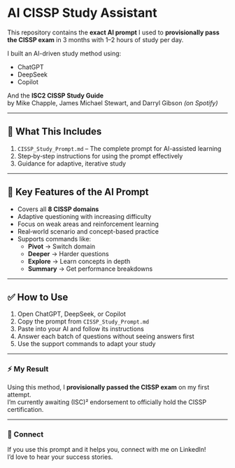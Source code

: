 # AI CISSP Study Assistant

This repository contains the **exact AI prompt** I used to **provisionally pass the CISSP exam** in 3 months with 1–2 hours of study per day.

I built an AI-driven study method using:
- ChatGPT
- DeepSeek
- Copilot

And the **ISC2 CISSP Study Guide**  
by Mike Chapple, James Michael Stewart, and Darryl Gibson *(on Spotify)*

---

## 📌 What This Includes
1. `CISSP_Study_Prompt.md` – The complete prompt for AI-assisted learning
2. Step‑by‑step instructions for using the prompt effectively
3. Guidance for adaptive, iterative study

---

## 🧠 Key Features of the AI Prompt
- Covers all **8 CISSP domains**
- Adaptive questioning with increasing difficulty
- Focus on weak areas and reinforcement learning
- Real‑world scenario and concept-based practice
- Supports commands like:
  - **Pivot** → Switch domain
  - **Deeper** → Harder questions
  - **Explore** → Learn concepts in depth
  - **Summary** → Get performance breakdowns

---

## ✅ How to Use
1. Open ChatGPT, DeepSeek, or Copilot  
2. Copy the prompt from `CISSP_Study_Prompt.md`  
3. Paste into your AI and follow its instructions  
4. Answer each batch of questions without seeing answers first  
5. Use the support commands to adapt your study

---

### ⚡ My Result
Using this method, I **provisionally passed the CISSP exam** on my first attempt.  
I’m currently awaiting (ISC)² endorsement to officially hold the CISSP certification.

---

### 💬 Connect
If you use this prompt and it helps you, connect with me on LinkedIn!  
I’d love to hear your success stories.
